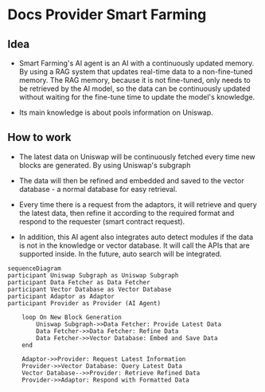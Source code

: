 # Docs Provider Smart Farming

## Idea

- Smart Farming's AI agent is an AI with a continuously updated memory. By using a RAG system that updates real-time data to a non-fine-tuned memory. The RAG memory, because it is not fine-tuned, only needs to be retrieved by the AI ​​model, so the data can be continuously updated without waiting for the fine-tune time to update the model's knowledge.

- Its main knowledge is about pools information on Uniswap.

## How to work

- The latest data on Uniswap will be continuously fetched every time new blocks are generated. By using Uniswap's subgraph

- The data will then be refined and embedded and saved to the vector database - a normal database for easy retrieval.

- Every time there is a request from the adaptors, it will retrieve and query the latest data, then refine it according to the required format and respond to the requester (smart contract request).

- In addition, this AI agent also integrates auto detect modules if the data is not in the knowledge or vector database. It will call the APIs that are supported inside. In the future, auto search will be integrated.

```mermaid
sequenceDiagram
participant Uniswap Subgraph as Uniswap Subgraph
participant Data Fetcher as Data Fetcher
participant Vector Database as Vector Database
participant Adaptor as Adaptor
participant Provider as Provider (AI Agent)

    loop On New Block Generation
        Uniswap Subgraph->>Data Fetcher: Provide Latest Data
        Data Fetcher->>Data Fetcher: Refine Data
        Data Fetcher->>Vector Database: Embed and Save Data
    end

    Adaptor->>Provider: Request Latest Information
    Provider->>Vector Database: Query Latest Data
    Vector Database-->>Provider: Retrieve Refined Data
    Provider->>Adaptor: Respond with Formatted Data
```

